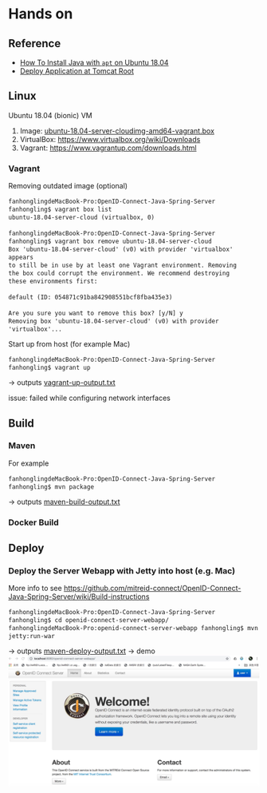 # Hands on

## Reference

* [How To Install Java with `apt` on Ubuntu 18.04](https://www.digitalocean.com/community/tutorials/how-to-install-java-with-apt-on-ubuntu-18-04)
* [Deploy Application at Tomcat Root](https://www.baeldung.com/tomcat-root-application)

## Linux 

Ubuntu 18.04 (bionic) VM
1. Image: [ubuntu-18.04-server-cloudimg-amd64-vagrant.box](https://cloud-images.ubuntu.com/releases/releases/18.04/release/ubuntu-18.04-server-cloudimg-amd64-vagrant.box)
2. VirtualBox:  https://www.virtualbox.org/wiki/Downloads
3. Vagrant: https://www.vagrantup.com/downloads.html

### Vagrant

Removing outdated image (optional)

    fanhonglingdeMacBook-Pro:OpenID-Connect-Java-Spring-Server fanhongling$ vagrant box list
    ubuntu-18.04-server-cloud (virtualbox, 0)
    
    fanhonglingdeMacBook-Pro:OpenID-Connect-Java-Spring-Server fanhongling$ vagrant box remove ubuntu-18.04-server-cloud
    Box 'ubuntu-18.04-server-cloud' (v0) with provider 'virtualbox' appears
    to still be in use by at least one Vagrant environment. Removing
    the box could corrupt the environment. We recommend destroying
    these environments first:

    default (ID: 054871c91ba842908551bcf8fba435e3)

    Are you sure you want to remove this box? [y/N] y
    Removing box 'ubuntu-18.04-server-cloud' (v0) with provider 'virtualbox'...

Start up from host (for example Mac)

    fanhonglingdeMacBook-Pro:OpenID-Connect-Java-Spring-Server fanhongling$ vagrant up

-> outputs [vagrant-up-output.txt](./vagrant-up-output.txt)
  
issue: failed while configuring network interfaces

## Build

### Maven

For example

    fanhonglingdeMacBook-Pro:OpenID-Connect-Java-Spring-Server fanhongling$ mvn package

-> outputs [maven-build-output.txt](./maven-build-output.txt)

### Docker Build


## Deploy

### Deploy the Server Webapp with Jetty into host (e.g. Mac)

More info to see https://github.com/mitreid-connect/OpenID-Connect-Java-Spring-Server/wiki/Build-instructions

    fanhonglingdeMacBook-Pro:OpenID-Connect-Java-Spring-Server fanhongling$ cd openid-connect-server-webapp/
    fanhonglingdeMacBook-Pro:openid-connect-server-webapp fanhongling$ mvn jetty:run-war

-> outputs [maven-deploy-output.txt](./maven-deploy-output.txt)
-> demo ![server-webapp-home.jpg](./server-webapp-home.jpg)
